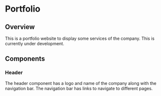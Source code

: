 # Portfolio

## Overview
This is a portfolio website to display some services of the company.
This is currently under development. 

## Components

### Header
The header component has a logo and name of the company along with the navigation bar. The navigation bar has links to navigate to different pages.